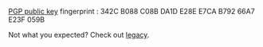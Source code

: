 [PGP public key](charlesantoinedupuy.asc) fingerprint : 342C B088 C08B DA1D E28E E7CA B792 66A7 E23F 059B

Not what you expected? Check out [legacy](./legacy).

